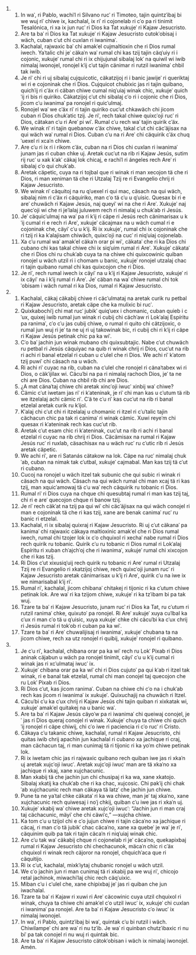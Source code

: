 <ol>
  <li>
    <ol>
      <li>In waˈ, ri Pablo, wachiˈl ri Silvano rucˈ ri Timoteo, tajin quintzˈibaj bi we wuj riˈ chiwe ix, kachalal, ix riˈ ri cojonelab ri cˈo pa ri tinimit Tesalónica, ri xa ix jun rucˈ ri Dios ka Tat xukujeˈ ri Kajaw Jesucristo.</li>
      <li>Are ta baˈ ri Dios ka Tat xukujeˈ ri Kajaw Jesucristo cutokˈobisaj i wäch, cuban cˈut chi cuxlan ri iwanimaˈ.</li>
      <li>Kachalal, rajwaxic baˈ chi amakˈel cujmaltioxin che ri Dios rumal iwech. Yaˈtalic chi jeˈ cäkaˈn waˈ rumal chi kas tzij tajin cäqˈuiy ri i cojonic, xukujeˈ rumal chi ri ix chijujunal sibalaj lokˈ na quiwil wi iwib nimalaj iwonojel, ronojel kˈij cˈut tajin cänimar ri rutzil iwanimaˈ chbil tak iwib.</li>
      <li>Je riˈ chi ri uj sibalaj cujquicotic, cäkatzijoj ri i banic jawijeˈ ri queriktaj wi ri e cojoninak che ri Dios. Cujquicot chubixic jas ri tajin quibano, quichˈij ri cˈäx ri cäban chiwe cumal niqˈuiaj winak chic, xukujeˈ quichˈij ri bis ri quiriko. Cäkatzijoj cˈut chi sibalaj cˈo ri i cojonic che ri Dios, jicom cˈu iwanimaˈ pa ronojel ri quicˈulmaj.</li>
      <li>Ronojel waˈ we cˈäx riˈ ri tajin quiriko cucˈut chkawäch chi jicom cuban ri Dios chukˈatic tzij. Je riˈ, rech takal chiwe quixcˈoji rucˈ ri Dios, cätakan cˈu ri Areˈ pi wiˈ. Rumal cˈu rech waˈ tajin quirik cˈäx.</li>
      <li>We winak riˈ ri tajin quebanow cˈäx chiwe, takal cˈut chi cäcˈäjisax na qui wäch waˈ rumal ri Dios. Cuban cˈu na ri Areˈ chi cäquirik cˈäx chuqˈuexel ri xcaˈn chiwe.</li>
      <li>Are cˈu ri ix ri i rikom cˈäx, cuban na ri Dios chi cuxlan ri iwanimaˈ junam jas ri cuban chke uj. Aretak cucˈut na rib ri Kajaw Jesús, sutim rij rucˈ u xak kˈakˈ cäkaj lok chicaj, e rachiˈl ri ángeles rech Areˈ ri sibalaj cˈo qui chukˈab.</li>
      <li>Aretak cäpetic, cuya na ri tojbal que ri winak ri man xecojon tä che ri Dios, ri man xeniman tä che ri Utzalaj Tzij re ri Evangelio chrij ri Kajaw Jesucristo.</li>
      <li>We winak riˈ cäquitoj na ru qˈuexel ri qui mac, cäsach na qui wäch, sibalaj nim ri cˈäx ri cäquiriko, man cˈo tä cˈu u qˈuisic. Quesax bi ri e areˈ chuwäch ri Kajaw Jesús, naj queyiˈ wi na che ri Areˈ. Xukujeˈ naj quecˈoji wi che ri jeˈlalaj juluwem rech ri nimalaj u chukˈab ri Jesús.</li>
      <li>Jeˈ cäquicˈulmaj na waˈ pa ri kˈij ri cäpe ri Jesús rech cänimarisax u kˈij cumal ri e rech ri Areˈ, xukujeˈ cäcajmax na u wäch cumal ri e cojoninak che, cäyiˈ cˈu u kˈij. Ri ix xukujeˈ, rumal chi ix cojoninak che ri tzij ri ka kˈalajisam chiwäch, quixcˈoji na cucˈ ri niqˈuiaj cojonelab.</li>
      <li>Xa cˈu rumal waˈ amakˈel cäkaˈn orar pi wiˈ, cäkataˈ che ri ka Dios chi cubano chi kas takal chiwe chi ix siqˈuim rumal ri Areˈ. Xukujeˈ cäkataˈ che ri Dios chi ru chukˈab cuya ta na chiwe chi quixcowinic quiban ronojel u wäch utzil ri i chomam u banic, xukujeˈ ronojel utzalaj chac ri tajin quibano rumal chi kas quixcojon che ri Dios.</li>
      <li>Je riˈ, rech rumal iwech ix cäyiˈ na u kˈij ri Kajaw Jesucristo, xukujeˈ ri ix cäyiˈ na i kˈij rumal ri Areˈ. Jeˈ cäban na waˈ chiwe rumal chi tokˈobisam i wäch rumal ri ka Dios, rumal ri Kajaw Jesucristo.</li>
    </ol>
  </li>
  <li>
    <ol>
      <li>Kachalal, cäkaj cäkabij chiwe ri cäcˈulmataj na aretak curik ru petbal ri Kajaw Jesucristo, aretak cäpe che ka mulixic bi rucˈ.</li>
      <li>Quixkabochiˈj chi mat rucˈ jubikˈ quiqˈuex i chomanic, cuban quieb i cˈux, quixej iwib rumal jun winak ri cubij chi cächˈaw ri Lokˈalaj Espíritu pa ranimaˈ, cˈo cˈu jas cubij chiwe, o rumal ri quito chi cätzijoxic, o rumal jun wuj ri jeˈ ta ne uj ri uj takowinak bic, ri cubij chi ri kˈij ri cäpe ri Kajaw Jesús petinak chic pa ka wiˈ.</li>
      <li>Cˈo baˈ jachin jun winak mubano chi quixsubtajic. Nabe cˈut chuwäch ru petbal ri Jesús cäquiyac na quib ri winak chrij ri Dios, cucˈut na rib ri achi ri banal etzelal ri cuban u cˈulel che ri Dios. We achi riˈ kˈatom tzij puwiˈ chi cäsach na u wäch.</li>
      <li>Ri achi riˈ cuyac na rib, cuban na cˈulel che ronojel ri cänaˈtabex wi ri Dios, o cäkˈijilax wi. Cäcuˈbi na pa ri nimalaj rachoch Dios, jeˈ ta ne chi are Dios. Cuban na chbil rib chi are Dios.</li>
      <li>¿A mat cänaˈtaj chiwe chi aretak xincˈoji iwucˈ xinbij waˈ chiwe?</li>
      <li>Cämic cˈut iwetam jas riˈ ri kˈateninak, je riˈ chi man kas u cˈutum tä rib we itzelalaj achi cämic riˈ. Cˈä te cˈu riˈ kas cucˈut na rib ri banal etzelal aretak curik ru kˈijol.</li>
      <li>Kˈalaj chi cˈut chi ri itzelalaj u chomanic ri itzel ri cˈuˈtalic tajin cächacun chic pa tak ri canimaˈ ri winak cämic. Xuwi reyeˈm chi quesax ri kˈateninak rech kas cucˈut rib.</li>
      <li>Aretak cˈut esam chic ri kˈateninak, cucˈut na rib ri achi ri banal etzelal ri cuyac na rib chrij ri Dios. Cäcämisax na rumal ri Kajaw Jesús rucˈ ri ruxlab, cäsachisax na u wäch rucˈ ru cˈutic rib ri Jesús aretak cäpetic.</li>
      <li>We achi riˈ, are ri Satanás cätakow na lok. Cäpe na rucˈ nimalaj chukˈab, cuban na nimak tak cˈutbal, xukujeˈ cajmabal. Man kas tzij tä cˈut ri cubano.</li>
      <li>Cucoj na ronojel u wäch itzel tak subunic che qui subic ri winak ri cäsach na qui wäch. Cäsach na qui wäch rumal chi man xcaj tä ri kas tzij, man xquicˈamowaj tä cˈu waˈ rech cäquirik ru tobanic ri Dios.</li>
      <li>Rumal riˈ ri Dios cuya na chque chi quesubtaj rumal ri man kas tzij taj, chi ri e areˈ quecojon chque ri banow tzij.</li>
      <li>Je riˈ rech cäkˈat na tzij pa qui wiˈ chi cäcˈäjisax na qui wäch conojel ri man e cojoninak tä che ri kas tzij, xane are benak canimaˈ rucˈ ru banic ri etzelal.</li>
      <li>Kachalal, ri ix sibalaj quixraj ri Kajaw Jesucristo. Ri uj cˈut cäkanaˈ pa kanimaˈ chi rajwaxic cäkaya maltioxinic amakˈel che ri Dios rumal iwech, rumal chi tzojer lok ix cˈo chquixol ri xechaˈ nabe rumal ri Dios rech quirik ru tobanic. Quirik cˈu ru tobanic ri Dios rumal ri Lokˈalaj Espíritu ri xuban chˈajchˈoj che ri iwanimaˈ, xukujeˈ rumal chi xixcojon che ri kas tzij.</li>
      <li>Ri Dios cˈut xixusiqˈuij rech quirik ru tobanic ri Areˈ rumal ri Utzalaj Tzij re ri Evangelio ri xkatzijoj chiwe, rech quixcˈoji junam rucˈ ri Kajaw Jesucristo aretak cänimarisax u kˈij ri Areˈ, quirik cˈu na iwe ix we nimarisabal kˈij riˈ.</li>
      <li>Rumal riˈ, kachalal, jicom chibanaˈ chitakej ri tijonic ri ka cˈutum chiwe petinak lok. Are waˈ ri ka tzijom chiwe, xukujeˈ ri ka tzˈibam bi pa tak wuj.</li>
      <li>Tzare ta baˈ ri Kajaw Jesucristo, junam rucˈ ri Dios ka Tat, ru cˈutum ri rutzil ranimaˈ chke, quixutoˈ pa ronojel. Ri Areˈ xukujeˈ xuya cuˈlbal ka cˈux ri man cˈo tä u qˈuisic, xuya xukujeˈ chke chi cäcuˈbi ka cˈux chrij ri Jesús rumal ri tokˈob ri cuban pa ka wiˈ.</li>
      <li>Tzare ta baˈ ri Areˈ chuwalijisaj ri iwanimaˈ, xukujeˈ chubana ta na jicom chiwe, rech xa utz ronojel ri quibij, xukujeˈ ronojel ri quibano.</li>
    </ol>
  </li>
  <li>
    <ol>
      <li>Je cˈu riˈ, kachalal, chibana orar pa ka wiˈ rech ru Lokˈ Pixab ri Dios aninak cäjabun u wäch pa ronojel tinimit, cäyiˈ cˈu u kˈij cumal ri winak jas ri xcˈulmataj iwucˈ ix.</li>
      <li>Xukujeˈ chibana orar pa ka wiˈ chi ri Dios cujutoˈ pa qui kˈab ri itzel tak winak, ri e banal tak etzelal, rumal chi man conojel taj quecojon che ru Lokˈ Pixab ri Dios.</li>
      <li>Ri Dios cˈut, kas jicom ranimaˈ. Cuban na chiwe chi cˈo na i chukˈab rech kas jicom ri iwanimaˈ ix xukujeˈ. Quixuchajij na chuwäch ri Itzel.</li>
      <li>Cäcuˈbi cˈu ka cˈux chrij ri Kajaw Jesús chi tajin quiban ri xixkatak wi, xukujeˈ amakˈel quitakej na u banic waˈ.</li>
      <li>Are ta baˈ ri Kajaw Jesús cäyoˈw pa ri iwanimaˈ chi queiwaj conojel, jeˈ jas ri Dios queraj conojel ri winak. Xukujeˈ chuya ta chiwe chi quichˈij ronojel ri cäpe chiwij, chi cˈo iwe ri paciencia ri cˈo rucˈ ri Cristo.</li>
      <li>Cäkaya cˈu takanic chiwe, kachalal, rumal ri Kajaw Jesucristo, chi quitas iwib chrij apachin jun kachalal ri cubano xa jachique ri craj, man cächacun taj, ri man cunimaj tä ri tijonic ri ka yoˈm chiwe petinak lok.</li>
      <li>Ri ix iwetam chic jas ri rajwaxic quibano rech quiban iwe jas ri xkaˈn uj aretak xujcˈoji iwucˈ. Aretak xujcˈoji iwucˈ man are tä xkaˈno xa jachique ri xkaj, xane xujchacunic.</li>
      <li>Man xkabij tä che jachin jun chi chusipaj ri ka wa, xane xkatojo. Sibalaj xkatij ka chukˈab che ri ka chac, xujcosic. Chi pakˈij chi chakˈab xujchacunic rech man cäkaya tä latzˈ che jachin jun chiwe.</li>
      <li>Pune ta ne yaˈtal chke cäkataˈ ri ka wa chiwe, man jeˈ taj xkaˈno, xane xujchacunic rech quiwesaj i noˈj chkij, quiban cˈu iwe jas ri xkaˈn uj.</li>
      <li>Xukujeˈ xkabij waˈ chiwe aretak xujcˈoji iwucˈ: “Jachin jun ri man craj taj cächacunic, mäyiˈ che chi cäwiˈc,” ―xujcha chiwe.</li>
      <li>Ka tom cˈu u tzijol chi e cˈo jujun chiwe ri tajin cäcaˈno xa jachique ri cäcaj, ri man cˈo tä jubikˈ chac cäcaˈno, xane xa quebeˈ je waˈ je riˈ, cäquinim quib pa tak ri tajin cäcaˈn ri niqˈuiaj winak chic.</li>
      <li>Are cˈu tak waˈ cäkabij chque ri cojonelab ri jeˈ cäcaˈno, quekapixbaj rumal ri Kajaw Jesucristo chi chechacunok, mäcaˈn chic ri cˈäx chquixol ri winak rech cäjoror na ronojel, chquichˈaca que ri cäquitijo.</li>
      <li>Ri ix cˈut, kachalal, mixkˈiytaj chubanic ronojel u wäch utzil.</li>
      <li>We cˈo jachin jun ri man cunimaj tä ri xkabij pa we wuj riˈ, chicojo retal jachinok, miwachiˈlaj chic rech cäqˈuixic.</li>
      <li>Miban cˈu i cˈulel che, xane chipixbaj jeˈ jas ri quiban che jun iwachalal.</li>
      <li>Tzare ta baˈ ri Kajaw ri xuwi ri Areˈ cäcowinic cuya utzil chquixol ri winak, chuya ta chiwe chi amakˈel cˈo utzil iwucˈ ix, xukujeˈ chi cuxlan ri iwanimaˈ pa ronojel. Are ta baˈ ri Kajaw Jesucristo cˈo iwucˈ ix nimalaj iwonojel.</li>
      <li>In waˈ, ri Pablo, quintzˈibaj bi waˈ, quintak cˈu bi rutzil i wäch. Chiwilampeˈ chi are waˈ ri nu tzˈib. Je waˈ ri quinban chutzˈibaxic ri nu biˈ pa tak conojel ri nu wuj ri quintak bic.</li>
      <li>Are ta baˈ ri Kajaw Jesucristo cätokˈobisan i wäch ix nimalaj iwonojel. Amén.</li>
    </ol>
  </li>
</ol>